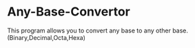 # Any-Base-Convertor
This program allows you to convert any base to any other base. (Binary,Decimal,Octa,Hexa)
